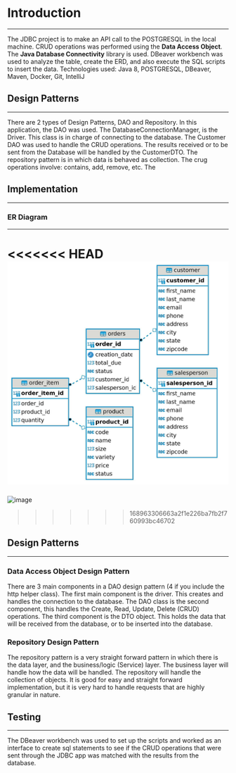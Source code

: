 # Introduction

---

The JDBC project is to make an API call to the POSTGRESQL in the local machine. CRUD operations was performed using the **Data Access Object**. 
The **Java Database Connectivity** library is used. DBeaver workbench was used to analyze the table, create the ERD, and also execute the SQL scripts to insert
the data. 
Technologies used: Java 8, POSTGRESQL, DBeaver, Maven, Docker, Git, IntelliJ

## Design Patterns

---

There are 2 types of Design Patterns, DAO and Repository. In this application, the DAO was used. The DatabaseConnectionManager, is the Driver. This class
is in charge of connecting to the database. The Customer DAO was used to handle the CRUD operations. The results received or to be sent from the Database will be handled by the
CustomerDTO. The repository pattern is in which data is behaved as collection. The crug operations involve: contains, add, remove, etc. The 

## Implementation

---

### ER Diagram

---

<<<<<<< HEAD
![img.png](img.png)
=======
![image](https://user-images.githubusercontent.com/46577410/205726731-0157f28e-b02a-4e47-ba18-4a4500a615af.png)

>>>>>>> 168963306663a2f1e226ba7fb2f760993bc46702


## Design Patterns

---

### Data Access Object Design Pattern

There are 3 main components in a DAO design pattern (4 if you include the http helper class). The first main component is the driver. This creates and handles
the connection to the database. The DAO class is the second component, this handles the Create, Read, Update, Delete (CRUD) operations. The third component is the
DTO object. This holds the data that will be received from the database, or to be inserted into the database. 

### Repository Design Pattern

The repository pattern is a very straight forward pattern in which there is the data layer, and the business/logic (Service) layer. The business layer will handle how
the data will be handled. The repository will handle the collection of objects. It is good for easy and straight forward implementation, but it is very hard
to handle requests that are highly granular in nature.

## Testing

---

The DBeaver workbench was used to set up the scripts and worked as an interface to create sql statements to see if the CRUD operations that were sent through the JDBC
app was matched with the results from the database. 


